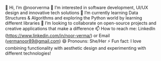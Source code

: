 👋 Hi, I’m @noorverma
👀 I’m interested in software development, UI/UX design and innovative tech solutions
🌱 I’m currently learning Data Structures & Algorithms and exploring the Python world by learning different libraries
💞️ I’m looking to collaborate on open-source projects and creative applications that make a difference
📫 How to reach me: LinkedIn (https://www.linkedin.com/in/noor-verma/) or Email (vermanoor89@gmail.com)
😄 Pronouns: She/Her
⚡ Fun fact: I love combining functionality with aesthetic design and experimenting with different technologies!

<!---
noorverma/noorverma is a ✨ special ✨ repository because its `README.md` (this file) appears on your GitHub profile.
You can click the Preview link to take a look at your changes.
--->
